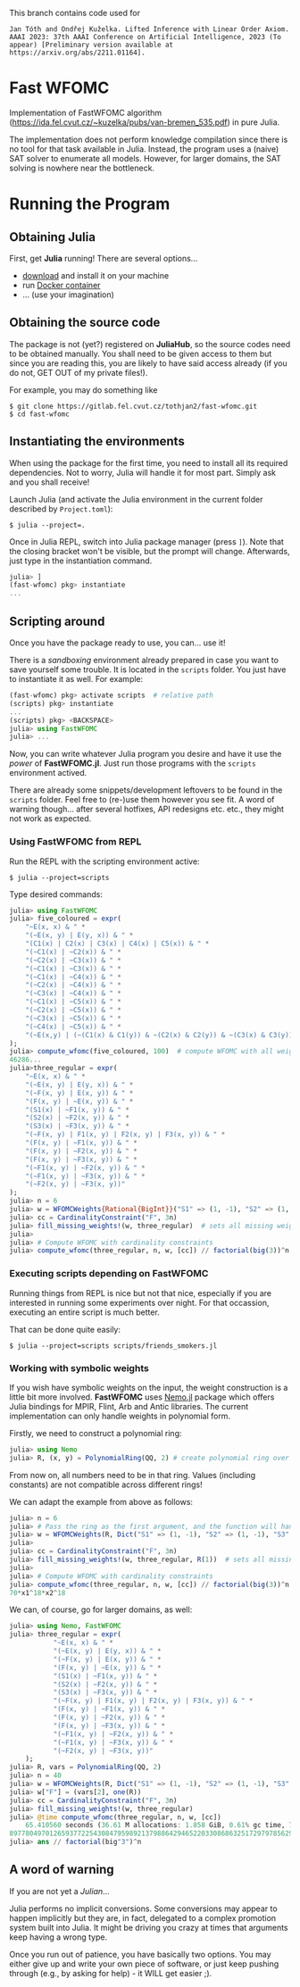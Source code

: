 This branch contains code used for 

```Jan Tóth and Ondřej Kuželka. Lifted Inference with Linear Order Axiom. AAAI 2023: 37th AAAI Conference on Artificial Intelligence, 2023 (To appear) [Preliminary version available at https://arxiv.org/abs/2211.01164].```

# Fast WFOMC

Implementation of FastWFOMC algorithm (https://ida.fel.cvut.cz/~kuzelka/pubs/van-bremen_535.pdf) in pure Julia.

The implementation does not perform knowledge compilation since there is no tool for that task available in Julia.
Instead, the program uses a (naive) SAT solver to enumerate all models.
However, for larger domains, the SAT solving is nowhere near the bottleneck.

# Running the Program

## Obtaining Julia

First, get **Julia** running! There are several options...

- [download](https://julialang.org/downloads/) and install it on your machine
- run [Docker container](https://hub.docker.com/_/julia)
- ... (use your imagination)

## Obtaining the source code

The package is not (yet?) registered on **JuliaHub**, so the source codes need to be obtained manually.
You shall need to be given access to them but since you are reading this, you are likely to have said access already
(if you do not, GET OUT of my private files!).

For example, you may do something like

```shell
$ git clone https://gitlab.fel.cvut.cz/tothjan2/fast-wfomc.git
$ cd fast-wfomc
```

## Instantiating the environments

When using the package for the first time, you need to install all its required dependencies.
Not to worry, Julia will handle it for most part.
Simply ask and you shall receive!

Launch Julia (and activate the Julia environment in the current folder described by `Project.toml`):

```shell
$ julia --project=.
```

Once in Julia REPL, switch into Julia package manager (press `]`).
Note that the closing bracket won't be visible, but the prompt will change.
Afterwards, just type in the instantiation command.

```julia
julia> ]
(fast-wfomc) pkg> instantiate
...
```

## Scripting around

Once you have the package ready to use, you can... use it!

There is a _sandboxing_ environment already prepared in case you want to save yourself some trouble.
It is located in the `scripts` folder.
You just have to instantiate it as well.
For example:

```julia
(fast-wfomc) pkg> activate scripts  # relative path
(scripts) pkg> instantiate
...
(scripts) pkg> <BACKSPACE>
julia> using FastWFOMC
julia> ...
```

Now, you can write whatever Julia program you desire and have it
use the _power_ of **FastWFOMC.jl**.
Just run those programs with the `scripts` environment actived.

There are already some snippets/development leftovers to be found in the `scripts` folder.
Feel free to (re-)use them however you see fit.
A word of warning though... after several hotfixes, API redesigns etc. etc., they might not work as expected.

### Using FastWFOMC from REPL

Run the REPL with the scripting environment active:

```shell
$ julia --project=scripts
```

Type desired commands:

```julia
julia> using FastWFOMC
julia> five_coloured = expr(
    "~E(x, x) & " *
    "(~E(x, y) | E(y, x)) & " *
    "(C1(x) | C2(x) | C3(x) | C4(x) | C5(x)) & " *
    "(~C1(x) | ~C2(x)) & " *
    "(~C2(x) | ~C3(x)) & " *
    "(~C1(x) | ~C3(x)) & " *
    "(~C1(x) | ~C4(x)) & " *
    "(~C2(x) | ~C4(x)) & " *
    "(~C3(x) | ~C4(x)) & " *
    "(~C1(x) | ~C5(x)) & " *
    "(~C2(x) | ~C5(x)) & " *
    "(~C3(x) | ~C5(x)) & " *
    "(~C4(x) | ~C5(x)) & " *
    "(~E(x,y) | (~(C1(x) & C1(y)) & ~(C2(x) & C2(y)) & ~(C3(x) & C3(y)) & ~(C4(x) & C4(y)) & ~(C5(x) & C5(y))))"
);
julia> compute_wfomc(five_coloured, 100)  # compute WFOMC with all weights set to 1
46286...
julia>three_regular = expr(
    "~E(x, x) & " *
    "(~E(x, y) | E(y, x)) & " *
    "(~F(x, y) | E(x, y)) & " *
    "(F(x, y) | ~E(x, y)) & " *
    "(S1(x) | ~F1(x, y)) & " *
    "(S2(x) | ~F2(x, y)) & " *
    "(S3(x) | ~F3(x, y)) & " *
    "(~F(x, y) | F1(x, y) | F2(x, y) | F3(x, y)) & " *
    "(F(x, y) | ~F1(x, y)) & " *
    "(F(x, y) | ~F2(x, y)) & " *
    "(F(x, y) | ~F3(x, y)) & " *
    "(~F1(x, y) | ~F2(x, y)) & " *
    "(~F1(x, y) | ~F3(x, y)) & " *
    "(~F2(x, y) | ~F3(x, y))"
);
julia> n = 6
julia> w = WFOMCWeights{Rational{BigInt}}("S1" => (1, -1), "S2" => (1, -1), "S3" => (1, -1))
julia> cc = CardinalityConstraint("F", 3n)
julia> fill_missing_weights!(w, three_regular)  # sets all missing weights to one (to optional third argument)
julia>
julia> # Compute WFOMC with cardinality constraints
julia> compute_wfomc(three_regular, n, w, [cc]) // factorial(big(3))^n  # 3265920 / (3!)^6  = 70
```

### Executing scripts depending on FastWFOMC

Running things from REPL is nice but not that nice, especially if you are interested in running some experiments over night.
For that occassion, executing an entire script is much better.

That can be done quite easily:

```shell
$ julia --project=scripts scripts/friends_smokers.jl
```

### Working with symbolic weights

If you wish have symbolic weights on the input, the weight construction is a little bit more involved.
**FastWFOMC** uses [Nemo.jl](https://nemocas.github.io/Nemo.jl/dev/) package which offers Julia bindings for MPIR, Flint, Arb and Antic libraries.
The current implementation can only handle weights in polynomial form.

Firstly, we need to construct a polynomial ring:

```julia
julia> using Nemo
julia> R, (x, y) = PolynomialRing(QQ, 2) # create polynomial ring over rational numbers (QQ) with two variables.
```

From now on, all numbers need to be in that ring.
Values (including constants) are not compatible across different rings!

We can adapt the example from above as follows:

```julia
julia> n = 6
julia> # Pass the ring as the first argument, and the function will handle all necessary conversions
julia> w = WFOMCWeights(R, Dict("S1" => (1, -1), "S2" => (1, -1), "S3" => (1, -1), "E" => (x, R(1)), "F" => (y, R(1))))
julia>
julia> cc = CardinalityConstraint("F", 3n)
julia> fill_missing_weights!(w, three_regular, R(1))  # sets all missing weights to one in the ring `R`
julia>
julia> # Compute WFOMC with cardinality constraints
julia> compute_wfomc(three_regular, n, w, [cc]) // factorial(big(3))^n  # 3265920 / (3!)^6  = 70
70*x1^18*x2^18
```

We can, of course, go for larger domains, as well:

```julia
julia> using Nemo, FastWFOMC
julia> three_regular = expr(
           "~E(x, x) & " *
           "(~E(x, y) | E(y, x)) & " *
           "(~F(x, y) | E(x, y)) & " *
           "(F(x, y) | ~E(x, y)) & " *
           "(S1(x) | ~F1(x, y)) & " *
           "(S2(x) | ~F2(x, y)) & " *
           "(S3(x) | ~F3(x, y)) & " *
           "(~F(x, y) | F1(x, y) | F2(x, y) | F3(x, y)) & " *
           "(F(x, y) | ~F1(x, y)) & " *
           "(F(x, y) | ~F2(x, y)) & " *
           "(F(x, y) | ~F3(x, y)) & " *
           "(~F1(x, y) | ~F2(x, y)) & " *
           "(~F1(x, y) | ~F3(x, y)) & " *
           "(~F2(x, y) | ~F3(x, y))"
    );
julia> R, vars = PolynomialRing(QQ, 2)
julia> n = 40
julia> w = WFOMCWeights(R, Dict("S1" => (1, -1), "S2" => (1, -1), "S3" => (1, -1), "E" => (vars[1], 1)))
julia> w["F"] = (vars[2], one(R))
julia> cc = CardinalityConstraint("F", 3n)
julia> fill_missing_weights!(w, three_regular)
julia> @time compute_wfomc(three_regular, n, w, [cc])
    65.410560 seconds (36.61 M allocations: 1.858 GiB, 0.61% gc time, 7.48% compilation time)
89778049701265937722543084795989213798864294652203308686325172979785629648796306050080623820800000*x1^120*x2^120
julia> ans // factorial(big"3")^n
```

## A word of warning

If you are not yet a _Julian_...

Julia performs no implicit conversions.
Some conversions may appear to happen implicitly but they are, in fact, delegated to a complex promotion system built into Julia.
It might be driving you crazy at times that arguments keep having a wrong type.

Once you run out of patience, you have basically two options.
You may either give up and write your own piece of software, or just keep pushing through (e.g., by asking for help) - it WILL get easier ;).
